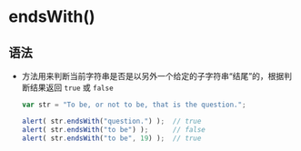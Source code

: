 # endsWith()

## 语法

+ 方法用来判断当前字符串是否是以另外一个给定的子字符串“结尾”的，根据判断结果返回 `true` 或 `false`

  ```js
  var str = "To be, or not to be, that is the question.";

  alert( str.endsWith("question.") );  // true
  alert( str.endsWith("to be") );      // false
  alert( str.endsWith("to be", 19) );  // true
  ```
